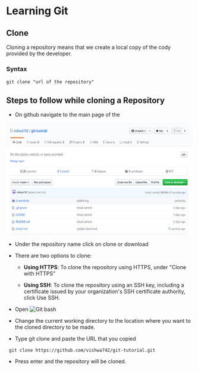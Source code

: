 # Learning Git
## Clone
Cloning a repository means that we create a local copy of the cody provided by the developer.
### Syntax 
```
git clone "url of the repository"

```




## Steps to follow while cloning a Repository
-  On github navigate to the main page of the 

<img src="Screenshots/main.png" width="501" height="300">

-  Under the repository name click on clone or download
 
- There are two options to clone:

  -  **Using HTTPS**: To clone the repository using HTTPS, under "Clone with HTTPS" 
  
  - **Using SSH**: To clone the repository using an SSH key, including a certificate issued by your organization's SSH certificate authority, click Use SSH.
 
-  Open ![ Git bash](  URL )

-  Change the current working directory to the location where you want to the cloned directory to be made.

-  Type git clone and paste the URL that you copied

```
 git clone https://github.com/vishwa742/git-tutorial.git

```

-  Press enter and the repository will be cloned.
   
   
